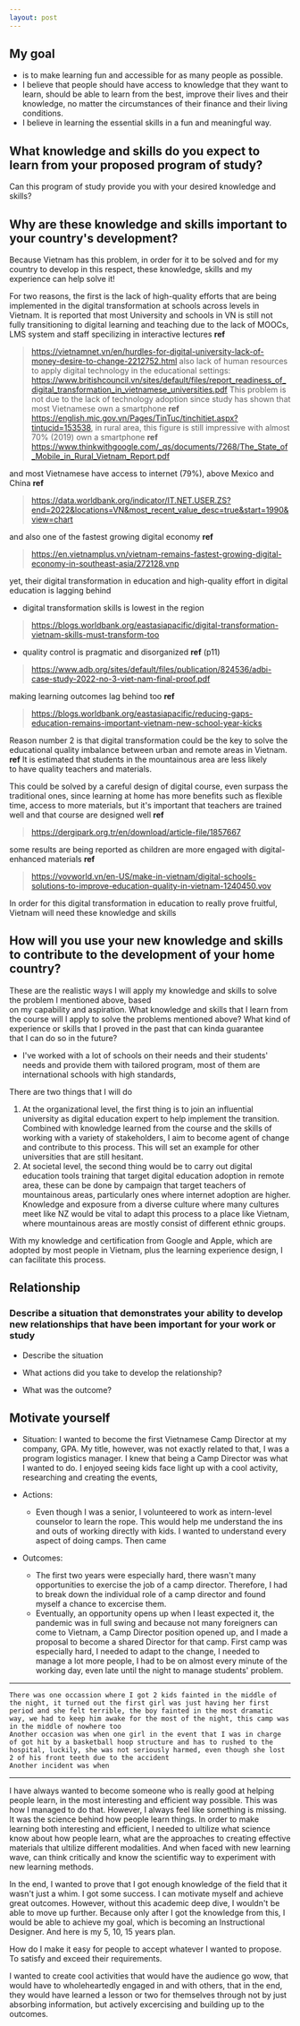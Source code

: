 ```yaml
---
layout: post
---
```


## My goal
- is to make learning fun and accessible for as many people as possible.
- I believe that people should have access to knowledge that they want to learn, should be able to learn from the best, improve their lives and their knowledge, no matter the circumstances of their finance and their living conditions. 
- I believe in learning the essential skills in a fun and meaningful way. 

## What knowledge and skills do you expect to learn from your proposed program of study?
Can this program of study provide you with your desired knowledge and skills? 

## Why are these knowledge and skills important to your country's development?

Because Vietnam has this problem, in order for it to be solved and for my country to develop in this respect, these knowledge, skills and my experience can help solve it!

For two reasons, the first is the lack of high-quality efforts that are being implemented in the digital transformation at schools across levels in Vietnam. It is reported that most University and schools in VN is still not fully transitioning to digital learning and teaching due to the lack of MOOCs, LMS system and staff specilizing in interactive lectures **ref**
> https://vietnamnet.vn/en/hurdles-for-digital-university-lack-of-money-desire-to-change-2212752.html
also lack of human resources to apply digital technology in the educational settings:
> https://www.britishcouncil.vn/sites/default/files/report_readiness_of_digital_transformation_in_vietnamese_universities.pdf
This problem is not due to the lack of technology adoption since study has shown that most Vietnamese own a smartphone **ref** 
> https://english.mic.gov.vn/Pages/TinTuc/tinchitiet.aspx?tintucid=153538, 
in rural area, this figure is still impressive with almost 70% (2019) own a smartphone **ref**
> https://www.thinkwithgoogle.com/_qs/documents/7268/The_State_of_Mobile_in_Rural_Vietnam_Report.pdf

and most Vietnamese have access to internet (79%), above Mexico and China **ref**
> https://data.worldbank.org/indicator/IT.NET.USER.ZS?end=2022&locations=VN&most_recent_value_desc=true&start=1990&view=chart

and also one of the fastest growing digital economy **ref**
> https://en.vietnamplus.vn/vietnam-remains-fastest-growing-digital-economy-in-southeast-asia/272128.vnp

yet, their digital transformation in education and high-quality effort in digital education is lagging behind
- digital transformation skills is lowest in the region
> https://blogs.worldbank.org/eastasiapacific/digital-transformation-vietnam-skills-must-transform-too
- quality control is pragmatic and disorganized **ref** (p11)
> https://www.adb.org/sites/default/files/publication/824536/adbi-case-study-2022-no-3-viet-nam-final-proof.pdf 

making learning outcomes lag behind too **ref**
> https://blogs.worldbank.org/eastasiapacific/reducing-gaps-education-remains-important-vietnam-new-school-year-kicks

Reason number 2 is that digital transformation could be the key to solve the educational quality imbalance between urban and remote areas in Vietnam. **ref** It is estimated that students in the mountainous area are less likely   
to have quality teachers and materials. 

This could be solved by a careful design of digital course, even surpass the traditional ones, since learning at home has more benefits such as flexible time, access to more materials, but it's important that teachers are trained well and that course are designed well **ref**
> https://dergipark.org.tr/en/download/article-file/1857667

some results are being reported as children are more engaged with digital-enhanced materials **ref**
> https://vovworld.vn/en-US/make-in-vietnam/digital-schools-solutions-to-improve-education-quality-in-vietnam-1240450.vov

In order for this digital transformation in education to really prove fruitful, Vietnam will need these knowledge and skills

## How will you use your new knowledge and skills to contribute to the development of your home country?

These are the realistic ways I will apply my knowledge and skills to solve the problem I mentioned above, based  
on my capability and aspiration. What knowledge and skills that I learn from the course will I apply to solve the problems mentioned above? What kind of experience or skills that I proved in the past that can kinda guarantee   
that I can do so in the future?
- I've worked with a lot of schools on their needs and their students' needs and provide them with tailored program, most of them are international schools with high standards, 

There are two things that I will do
1. At the organizational level, the first thing is to join an influential university as digital education expert to help implement the transition. Combined with knowledge learned from the course and the skills of working with a variety of stakeholders, I aim to become agent of change and contribute to this process. This will set an example for other universities that are still hesitant.
2. At societal level, the second thing would be to carry out digital education tools training that target digital education adoption in remote area, these can be done by campaign that target teachers of mountainous areas, particularly ones where internet adoption are higher. Knowledge and exposure from a diverse culture where many cultures meet like NZ would be vital to adapt this process to a place like Vietnam, where mountainous areas are mostly consist of different ethnic groups.

With my knowledge and certification from Google and Apple, which are adopted by most people in Vietnam, plus the learning experience design, I can facilitate this process. 

## Relationship

### Describe a situation that demonstrates your ability to develop new relationships that have been important for your work or study

- Describe the situation

- What actions did you take to develop the relationship?

- What was the outcome?

## Motivate yourself
- Situation: I wanted to become the first Vietnamese Camp Director at my company, GPA. My title, however, was not exactly related to that, I was a program logistics manager. I knew that being a Camp Director was what I wanted to do. I enjoyed seeing kids face light up with a cool activity, researching and creating the events, 
- Actions:
    - Even though I was a senior, I volunteered to work as intern-level counselor to learn the rope. This would help me understand the ins and outs of working directly with kids. I wanted to understand every aspect of doing camps. Then came 

- Outcomes:
    - The first two years were especially hard, there wasn't many opportunities to exercise the job of a camp director. Therefore, I had to break down the individual role of a camp director and found myself a chance to excercise them. 
    - Eventually, an opportunity opens up when I least expected it, the pandemic was in full swing and because not many foreigners can come to Vietnam, a Camp Director position opened up, and I made a proposal to become a shared Director for that camp.
    First camp was especially hard, I needed to adapt to the change, I needed to manage a lot more people, I had to be on almost every minute of the working day, even late until the night to manage students' problem. 

-----
    There was one occassion where I got 2 kids fainted in the middle of the night, it turned out the first girl was just having her first period and she felt terrible, the boy fainted in the most dramatic way, we had to keep him awake for the most of the night, this camp was in the middle of nowhere too
    Another occasion was when one girl in the event that I was in charge of got hit by a basketball hoop structure and has to rushed to the hospital, luckily, she was not seriously harmed, even though she lost 2 of his front teeth due to the accident
    Another incident was when 
-----

I have always wanted to become someone who is really good at helping people learn, in the most interesting and efficient way possible. This was how I managed to do that. However, I always feel like something is missing. It was the science behind how people learn things. In order to make learning both interesting and efficient, I needed to ultilize what science know about how people learn, what are the approaches to creating effective materials that ultilize different modalities. And when faced with new learning wave, can think critically and know the scientific way to experiment with new learning methods. 

In the end, I wanted to prove that I got enough knowledge of the field that it wasn't just a whim. I got some success. I can motivate myself and achieve great outcomes. However, without this academic deep dive, I wouldn't be able to move up further. Because only after I got the knowledge from this, I would be able to achieve my goal, which is becoming an Instructional Designer. And here is my 5, 10, 15 years plan.

How do I make it easy for people to accept whatever I wanted to propose. To satisfy and exceed their requirements.

I wanted to create cool activities that would have the audience go wow, that would have to wholeheartedly engaged in and with others, that in the end, they would have learned a lesson or two for themselves through not by just absorbing information, but actively excercising and building up to the outcomes. 
